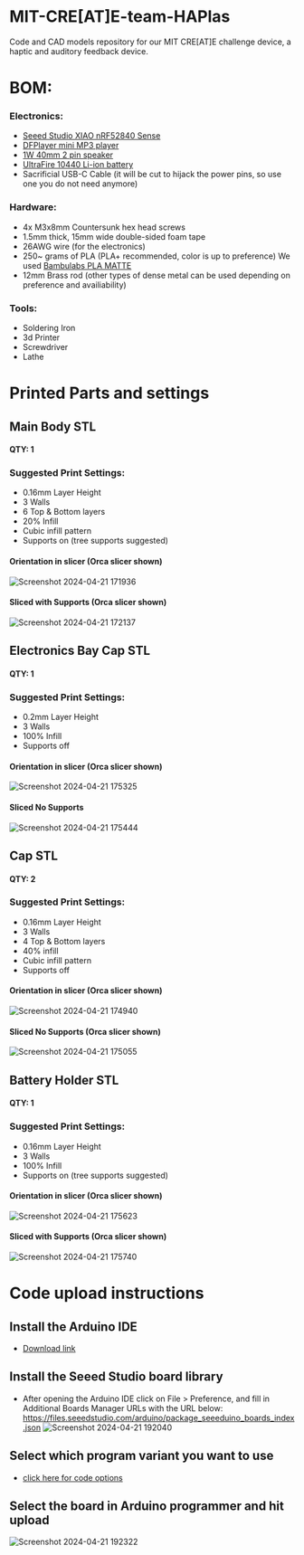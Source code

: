 # MIT-CRE[AT]E-team-HAPlas
Code and CAD models repository for our MIT CRE[AT]E challenge device, a haptic and auditory feedback device.

# BOM:
### Electronics:
  - [Seeed Studio XIAO nRF52840 Sense](https://www.seeedstudio.com/Seeed-XIAO-BLE-Sense-nRF52840-p-5253.html)
  - [DFPlayer mini MP3 player](https://www.dfrobot.com/product-1121.html)
  - [1W 40mm 2 pin speaker](https://www.amazon.com/Fielect-Magnet-Speaker-Internal-Loudspeaker/dp/B083TDLGNB?th=1)
  - [UltraFire 10440 Li-ion battery](https://www.batteryupgrade.com/shopBrowser.php?assortmentProductId=21883872&shopGroupId=70741364)
  - Sacrificial USB-C Cable (it will be cut to hijack the power pins, so use one you do not need anymore)
### Hardware:
  - 4x M3x8mm Countersunk hex head screws
  - 1.5mm thick, 15mm wide double-sided foam tape
  - 26AWG wire (for the electronics)
  - 250~ grams of PLA (PLA+ recommended, color is up to preference) We used [Bambulabs PLA MATTE](https://us.store.bambulab.com/products/pla-matte-filament?variant=41078280093832)
  - 12mm Brass rod (other types of dense metal can be used depending on preference and availiability)

### Tools:
  - Soldering Iron
  - 3d Printer
  - Screwdriver
  - Lathe

# Printed Parts and settings
## Main Body STL
#### QTY: 1
### Suggested Print Settings:
  - 0.16mm Layer Height
  - 3 Walls
  - 6 Top & Bottom layers
  - 20% Infill
  - Cubic infill pattern
  - Supports on (tree supports suggested)

#### Orientation in slicer (Orca slicer shown)
![Screenshot 2024-04-21 171936](https://github.com/Wafflom/MIT-CRE-AT-E-team-HAPlas/assets/128776051/62be353e-50b7-43f5-bed8-149db5c053ae)
#### Sliced with Supports (Orca slicer shown)
![Screenshot 2024-04-21 172137](https://github.com/Wafflom/MIT-CRE-AT-E-team-HAPlas/assets/128776051/8db7320b-3451-4ecb-8d23-d4d9305bb765)


## Electronics Bay Cap STL
#### QTY: 1
### Suggested Print Settings:
  - 0.2mm Layer Height
  - 3 Walls
  - 100% Infill
  - Supports off

#### Orientation in slicer (Orca slicer shown)
![Screenshot 2024-04-21 175325](https://github.com/Wafflom/MIT-CRE-AT-E-team-HAPlas/assets/128776051/c72ea51c-c83c-41b8-b700-d7b885a9bb0b)
#### Sliced No Supports
![Screenshot 2024-04-21 175444](https://github.com/Wafflom/MIT-CRE-AT-E-team-HAPlas/assets/128776051/7d12a601-3af2-460d-a372-5d9828e0e3b5)



## Cap STL
#### QTY: 2
### Suggested Print Settings:
  - 0.16mm Layer Height
  - 3 Walls
  - 4 Top & Bottom layers
  - 40% infill
  - Cubic infill pattern
  - Supports off

#### Orientation in slicer (Orca slicer shown)
![Screenshot 2024-04-21 174940](https://github.com/Wafflom/MIT-CRE-AT-E-team-HAPlas/assets/128776051/92957a9c-2f2d-41d6-bdc3-618abf81aa0e)
#### Sliced No Supports (Orca slicer shown)
![Screenshot 2024-04-21 175055](https://github.com/Wafflom/MIT-CRE-AT-E-team-HAPlas/assets/128776051/6dc53d9c-9836-4a8f-8b4e-471d5fa204ed)


## Battery Holder STL
#### QTY: 1
### Suggested Print Settings:
  - 0.16mm Layer Height
  - 3 Walls
  - 100% Infill
  - Supports on (tree supports suggested)

#### Orientation in slicer (Orca slicer shown)
![Screenshot 2024-04-21 175623](https://github.com/Wafflom/MIT-CRE-AT-E-team-HAPlas/assets/128776051/9f16c979-9573-4cbf-a245-9e6677db56b0)
#### Sliced with Supports (Orca slicer shown)
![Screenshot 2024-04-21 175740](https://github.com/Wafflom/MIT-CRE-AT-E-team-HAPlas/assets/128776051/7008d793-6a03-4064-9dfc-bb9eaba1327b)

# Code upload instructions
## Install the Arduino IDE 
  - [Download link](https://www.arduino.cc/en/software)
## Install the Seeed Studio board library
  - After opening the Arduino IDE click on File > Preference, and fill in Additional Boards Manager URLs with the URL below:
    https://files.seeedstudio.com/arduino/package_seeeduino_boards_index.json
![Screenshot 2024-04-21 192040](https://github.com/Wafflom/MIT-CRE-AT-E-team-HAPlas/assets/128776051/669a1af1-e168-4f81-8e60-15b3c4b7a20f)
## Select which program variant you want to use
  - [click here for code options](https://github.com/Wafflom/MIT-CRE-AT-E-team-HAPlas/tree/86a4da8f8bbf2c63ec49366ca752f0183104cafe/Code)
## Select the board in Arduino programmer and hit upload
![Screenshot 2024-04-21 192322](https://github.com/Wafflom/MIT-CRE-AT-E-team-HAPlas/assets/128776051/50197656-fb2b-4b20-8055-c5b251d984f0)


